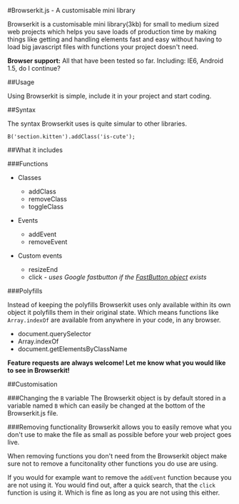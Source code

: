 #Browserkit.js - A customisable mini library

Browserkit is a customisable mini library(3kb) for small to medium sized web projects which helps you save loads of production time by making things like getting and handling elements fast and easy without having to load big javascript files with functions your project doesn't need.

**Browser support:** All that have been tested so far. Including: IE6, Android 1.5, do I continue?


##Usage

Using Browserkit is simple, include it in your project and start coding.


##Syntax

The syntax Browserkit uses is quite simular to other libraries.

	B('section.kitten').addClass('is-cute');


##What it includes

###Functions

* Classes
	* addClass
	* removeClass
	* toggleClass

* Events
	* addEvent
	* removeEvent

* Custom events
	* resizeEnd
	* click *- uses Google fastbutton if the [FastButton object](https://github.com/kvendrik/google_fastbutton/blob/master/google-fastbutton.js) exists*


###Polyfills

Instead of keeping the polyfills Browserkit uses only available within its own object it polyfills them in their original state. Which means functions like `Array.indexOf` are available from anywhere in your code, in any browser.

* document.querySelector
* Array.indexOf
* document.getElementsByClassName


**Feature requests are always welcome! Let me know what you would like to see in Browserkit!**


##Customisation

###Changing the `B` variable
The Browserkit object is by default stored in a variable named `B` which can easily be changed at the bottom of the Browserkit.js file.

###Removing functionality
Browserkit allows you to easily remove what you don't use to make the file as small as possible before your web project goes live.

When removing functions you don't need from the Browserkit object make sure not to remove a funcitonality other functions you do use are using. 

If you would for example want to remove the `addEvent` function because you are not using it. You would find out, after a quick search, that the `click` function is using it. Which is fine as long as you are not using this either.


